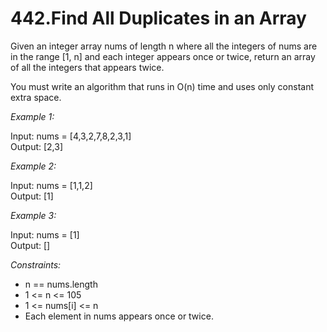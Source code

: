 # 442.Find All Duplicates in an Array

Given an integer array nums of length n where all the integers of nums are in the range [1, n] and each integer appears once or twice, return an array of all the integers that appears twice.

You must write an algorithm that runs in O(n) time and uses only constant extra space.

 

*Example 1:*

Input: nums = [4,3,2,7,8,2,3,1]\
  Output: [2,3]

*Example 2:*

Input: nums = [1,1,2]\
Output: [1]

*Example 3:*

Input: nums = [1]\
Output: []
 

*Constraints:*

- n == nums.length
- 1 <= n <= 105
- 1 <= nums[i] <= n
- Each element in nums appears once or twice.
